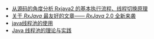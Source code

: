 - [从源码的角度分析 Rxjava2 的基本执行流程、线程切换原理](https://juejin.im/post/5d9b489251882560e87e620e)
- [关于 *RxJava* 最友好的文章—— *RxJava* 2.0 全新来袭](https://juejin.im/post/582b2c818ac24700618ff8f5)
- [java线程池的使用](http://yukai.space/2017/05/08/java%E7%BA%BF%E7%A8%8B%E6%B1%A0%E7%9A%84%E4%BD%BF%E7%94%A8/)
- [Java 线程池的理论与实践](https://juejin.im/post/5906b6e78d6d810058dab1bf)